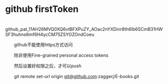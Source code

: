 # github firstToken

　　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

　　github不能使用https方式访问

　　除非使用Fine-grained personal access tokens 

　　然后设置好权限之后，才可以push

　　git remote set-url origin git@github.com:zaggerj/E-books.git
